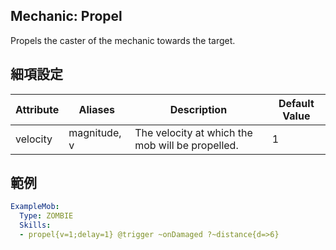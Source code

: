 ## Mechanic: Propel
Propels the caster of the mechanic towards the target.


## 細項設定

| Attribute  | Aliases | Description   | Default Value |
|----------------|-----------------|----------------------------------------------------|---------------|
| velocity   | magnitude, v| The velocity at which the mob will be propelled.   | 1 |


## 範例
```yaml
ExampleMob:
  Type: ZOMBIE
  Skills:
  - propel{v=1;delay=1} @trigger ~onDamaged ?~distance{d=>6}
```